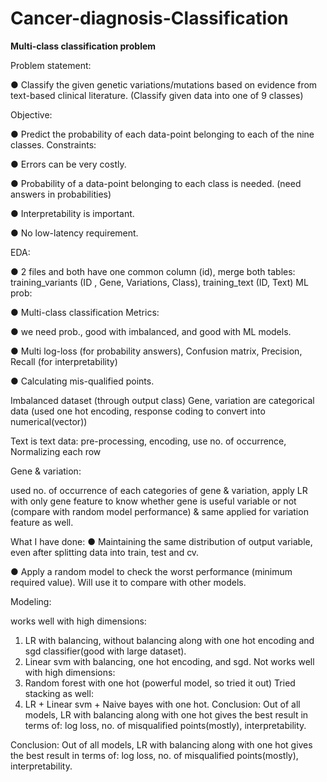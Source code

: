 # Cancer-diagnosis-Classification
**Multi-class classification problem**


Problem statement:

● Classify the given genetic variations/mutations based on evidence from text-based
clinical literature. (Classify given data into one of 9 classes)

Objective:

● Predict the probability of each data-point belonging to each of the nine classes.
Constraints:

● Errors can be very costly.

● Probability of a data-point belonging to each class is needed. (need answers in
probabilities)

● Interpretability is important.

● No low-latency requirement.

EDA:

● 2 files and both have one common column (id), merge both tables:
training_variants (ID , Gene, Variations, Class), training_text (ID, Text)
ML prob:

● Multi-class classification
Metrics:

● we need prob., good with imbalanced, and good with ML models.

● Multi log-loss (for probability answers), Confusion matrix, Precision, Recall (for
interpretability)

● Calculating mis-qualified points.

Imbalanced dataset (through output class)
Gene, variation are categorical data (used one hot encoding, response coding to convert
into numerical(vector))

Text is text data: pre-processing, encoding, use no. of occurrence, Normalizing each row

Gene & variation:

used no. of occurrence of each categories of gene & variation, apply LR with only
gene feature to know whether gene is useful variable or not
(compare with random model performance) & same applied for variation feature as
well.

What I have done:
● Maintaining the same distribution of output variable, even after splitting data into
train, test and cv.

● Apply a random model to check the worst performance (minimum required value).
Will use it to compare with other models.

Modeling:

works well with high dimensions:
1) LR with balancing, without balancing along with one hot encoding and sgd classifier(good
with large dataset).
2) Linear svm with balancing, one hot encoding, and sgd.
Not works well with high dimensions:
3) Random forest with one hot (powerful model, so tried it out)
Tried stacking as well:
4) LR + Linear svm + Naive bayes with one hot.
Conclusion:
Out of all models, LR with balancing along with one hot gives the best result in terms of:
log loss, no. of misqualified points(mostly), interpretability.

Conclusion:
Out of all models, LR with balancing along with one hot gives the best result in terms of:
log loss, no. of misqualified points(mostly), interpretability.
